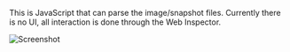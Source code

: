 This is JavaScript that can parse the image/snapshot files.  Currently there is no UI, all interaction is done through the Web Inspector. 

![Screenshot](https://i.imgur.com/gSnGMgJ.png)
